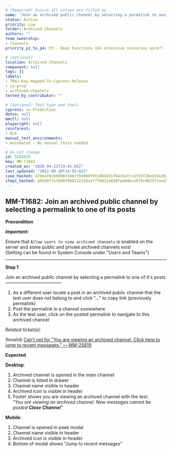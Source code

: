 ```yaml
---
# (Required) Ensure all values are filled up
name: "Join an archived public channel by selecting a permalink to one of its posts"
status: Active
priority: Low
folder: Archived Channels
authors: ""
team_ownership:
- Channels
priority_p1_to_p4: P3 - Deep Functions (Do extensive scenarios work?)

# (Optional)
location: Archived Channels
component: null
tags: []
labels:
- TM4J-Key-Mapped-In-Cypress-Release
- cy-prod
- archived-channels
tested_by_contributor: ""

# (Optional) Test type and tools
cypress: in Production
detox: null
mmctl: null
playwright: null
rainforest:
- N/A
manual_test_environments:
- Automated - No manual tests needed

# Do not change
id: 5203635
key: MM-T1682
created_on: "2020-04-23T19:45:05Z"
last_updated: "2022-09-10T14:55:02Z"
case_hashed: 478eaf8cb6098316b7f5b06079fa964261764c8afccef2bf26eb5de263b8a53d8f6b229d00d4087100ead680c740a5a3
steps_hashed: e65b0f7a3b00f9b6112134a3f7f0d22a658faa84bce078cd625fceed72d9eeb9ffb94f7f329f2522d31056384949cabc
---
```


<!-- (Auto-generated) Based on frontmatter's "key" and "name" -->

## MM-T1682: Join an archived public channel by selecting a permalink to one of its posts

**Precondition**

_**Important:**_

Ensure that `Allow users to view archived channels` is enabled on the server and some public and private archived channels exist\
(Setting can be found in System Console under "Users and Teams")

---

**Step 1**

Join an archived public channel by selecting a permalink to one of it's posts\
–––––––––––––––––––––––––

1. As a different user locate a post in an archived public channel that the test user does not belong to and click "..." to copy link (previously permalink)
2. Post the permalink in a channel somewhere
3. As the test user, click on the posted permalink to navigate to this archived channel

_Related ticket(s):_

(Invalid) [Can't opt for "You are viewing an archived channel. Click here to jump to recent messages." — MM-25819](https://mattermost.atlassian.net/browse/MM-25819)

**Expected**

**Desktop**:

1. Archived channel is opened in the main channel
2. Channel is listed In drawer
3. Channel name visible in header
4. Archived icon is visible in header
5. Footer shows you are viewing an archived channel with the text:\
   _"You are viewing an archived channel. New messages cannot be posted _**_Close Channel_**_"_

**Mobile**:

1. Channel is opened in peek modal
2. Channel name visible in header
3. Archived icon is visible in header
4. Bottom of modal shows "Jump to recent messages"
